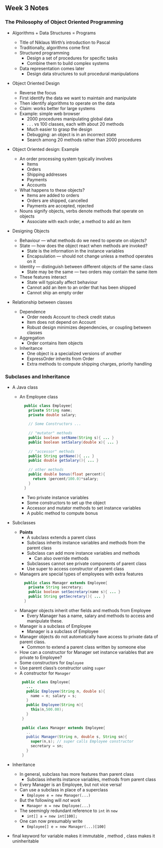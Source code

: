 ## Week 3 Notes

### The Philosophy of Object Oriented Programming
* Algorithms + Data Structures = Programs
  - Title of Niklaus Wirth’s introduction to Pascal
  - Traditionally, algorithms come first
  - Structured programming
    - Design a set of procedures for specific tasks
    - Combine them to build complex systems
  - Data representation comes later
    - Design data structures to suit procedural manipulations

* Object Oriented Design
  - Reverse the focus
  - First identify the data we want to maintain and manipulate
  - Then identify algorithms to operate on the data
  - Claim: works better for large systems
  - Example: simple web browser
    - 2000 procedures manipulating global data
    - . . . vs 100 classes, each with about 20 methods
    - Much easier to grasp the design
    - Debugging: an object is in an incorrect state
    - Search among 20 methods rather than 2000 procedures

* Object Oriented design: Example
  - An order processing system typically involves
    - Items
    - Orders
    - Shipping addresses
    - Payments
    - Accounts
  - What happens to these objects?
    - Items are added to orders
    - Orders are shipped, cancelled
    - Payments are accepted, rejected
  - Nouns signify objects, verbs denote methods that operate on objects
    - Associate with each order, a method to add an item
* Designing Objects
  - Behaviour — what methods do we need to operate on objects?
  - State — how does the object react when methods are invoked?
    - State is the information in the instance variables
    - Encapsulation — should not change unless a method operates on it
  - Identity — distinguish between different objects of the same class
    - State may be the same — two orders may contain the same item
  - These features interact
    - State will typically affect behaviour
    - Cannot add an item to an order that has been shipped
    - Cannot ship an empty order
* Relationship between classes
  - Dependence
    - Order needs Account to check credit status
    - Item does not depend on Account
    - Robust design minimizes dependencies, or coupling between classes
  - Aggregation
    - Order contains Item objects
  - Inheritance
    - One object is a specialized versions of another
    - ExpressOrder inherits from Order
    - Extra methods to compute shipping charges, priority handling

### Subclases and Inheritance

* A Java class
  - An Employee class
      ```java
        public class Employee{
          private String name;
          private double salary;
          
          // Some Constructors ...
          
          // "mutator" methods
          public boolean setName(String s){ ... }
          public boolean setSalary(double x){ ... }
          
          // "accessor" methods
          public String getName(){ ... }
          public double getSalary(){ ... }
          
          // other methods
          public double bonus(float percent){
            return (percent/100.0)*salary;
          }
        }
      ```
       - Two private instance variables
       - Some constructors to set up the object
       - Accessor and mutator methods to set instance variables
       - A public method to compute bonus

* Subclasses
  - **Points**
    - A subclass extends a parent class
    - Subclass inherits instance variables and methods from the parent class
    - Subclass can add more instance variables and methods
      - Can also override methods
    - Subclasses cannot see private components of parent class
    - Use super to access constructor of parent class
  - Managers are special types of employees with extra features
    ```java
      public class Manager extends Employee{
        private String secretary;
        public boolean setSecretary(name s){ ... }
        public String getSecretary(){ ... }
      }
    ```
  - Manager objects inherit other fields and methods from Employee
    - Every Manager has a name, salary and methods to access and manipulate these.
  - Manager is a subclass of Employee
    - Manager is a subclass of Employee
  - Manager objects do not automatically have access to private data of parent class.
    - Common to extend a parent class written by someone else
  - How can a constructor for Manager set instance variables that are private to Employee?
  - Some constructors for `Employee`
  - Use parent class’s constructor using `super`
  - A constructor for `Manager`
     ```java
      public class Employee{
        ...
        public Employee(String n, double s){
          name = n; salary = s;
        }
        public Employee(String n){
          this(n,500.00);
        }
      }
      
      public class Manager extends Employee{
        ..
        public Manager(String n, double s, String sn){
          super(n,s); // super calls Employee constructor
          secretary = sn;
        }
      }
     ```
* Inheritance
  - In general, subclass has more features than parent class
    - Subclass inherits instance variables, methods from parent class
  - Every Manager is an Employee, but not vice versa!
  - Can use a subclass in place of a superclass
    - `Employee e = new Manager(...)`
  - But the following will *not work*
    - `Manager m = new Employee(...)`
  - The seemingly redundant reference to `int` in `new`
    - `int[] a = new int[100];`
  - One can now presumably write
    - `Employee[] e = new Manager(...)[100]`
* final keyword for variable makes it immutable , method , class makes it uninheritable
